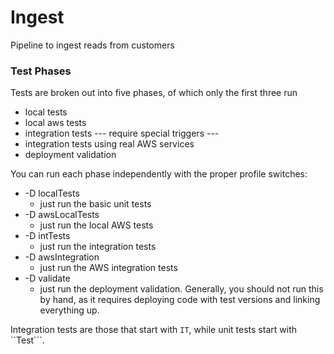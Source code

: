 # Ingest

Pipeline to ingest reads from customers

### Test Phases

Tests are broken out into five phases, of which only the first three run

  * local tests
  * local aws tests
  * integration tests
  --- require special triggers ---
  * integration tests using real AWS services
  * deployment validation

You can run each phase independently with the proper profile switches:

  * -D localTests
    * just run the basic unit tests
  * -D awsLocalTests
    * just run the local AWS tests
  * -D intTests
    * just run the integration tests
  * -D awsIntegration
    * just run the AWS integration tests
  * -D validate
    * just run the deployment validation. Generally, you should not run this by hand, as it requires deploying code with test versions and linking everything up.

Integration tests are those that start with ```IT```, while unit tests start with ``Test```.
